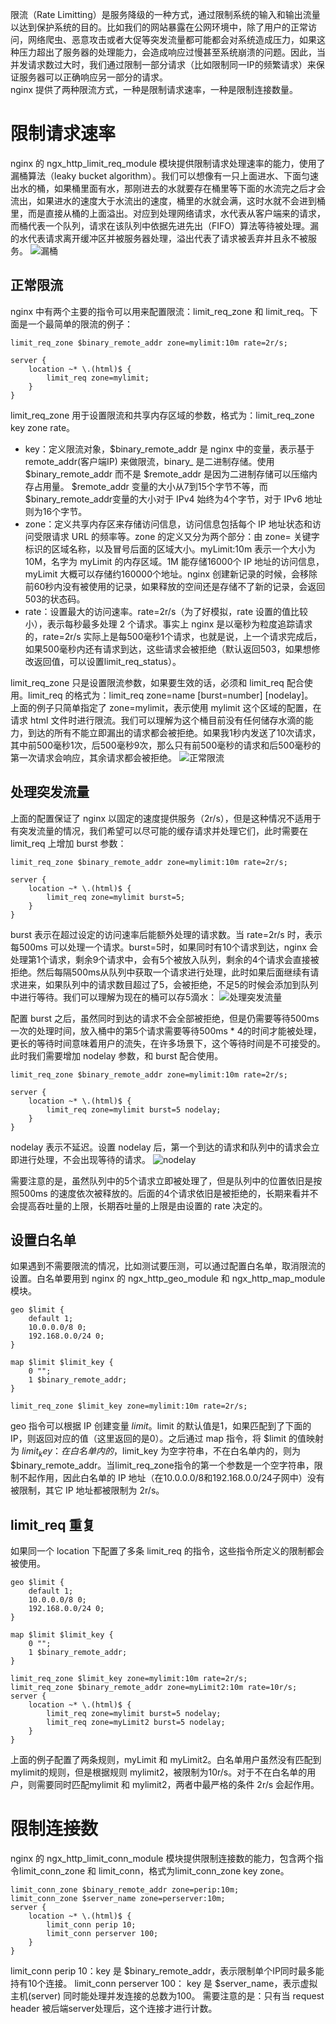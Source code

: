 
限流（Rate Limitting）是服务降级的一种方式，通过限制系统的输入和输出流量以达到保护系统的目的。比如我们的网站暴露在公网环境中，除了用户的正常访问，网络爬虫、恶意攻击或者大促等突发流量都可能都会对系统造成压力，如果这种压力超出了服务器的处理能力，会造成响应过慢甚至系统崩溃的问题。因此，当并发请求数过大时，我们通过限制一部分请求（比如限制同一IP的频繁请求）来保证服务器可以正确响应另一部分的请求。  
nginx 提供了两种限流方式，一种是限制请求速率，一种是限制连接数量。

# 限制请求速率
nginx 的 ngx_http_limit_req_module 模块提供限制请求处理速率的能力，使用了漏桶算法（leaky bucket algorithm）。我们可以想像有一只上面进水、下面匀速出水的桶，如果桶里面有水，那刚进去的水就要存在桶里等下面的水流完之后才会流出，如果进水的速度大于水流出的速度，桶里的水就会满，这时水就不会进到桶里，而是直接从桶的上面溢出。对应到处理网络请求，水代表从客户端来的请求，而桶代表一个队列，请求在该队列中依据先进先出（FIFO）算法等待被处理。漏的水代表请求离开缓冲区并被服务器处理，溢出代表了请求被丢弃并且永不被服务。
![漏桶](https://img14.360buyimg.com/imagetools/jfs/t1/211740/5/14981/101974/62300622Eff9c3ea7/3a08f92338b78b50.png)

## 正常限流

nginx 中有两个主要的指令可以用来配置限流：limit_req_zone 和 limit_req。下面是一个最简单的限流的例子：

``` nginx
limit_req_zone $binary_remote_addr zone=mylimit:10m rate=2r/s;

server {
    location ~* \.(html)$ {
        limit_req zone=mylimit;
    }
} 
```

limit_req_zone 用于设置限流和共享内存区域的参数，格式为：limit_req_zone key zone rate。
- key：定义限流对象，$binary_remote_addr 是 nginx 中的变量，表示基于 remote_addr(客户端IP) 来做限流，binary_ 是二进制存储。使用 $binary_remote_addr 而不是 $remote_addr 是因为二进制存储可以压缩内存占用量。 $remote_addr 变量的大小从7到15个字节不等，而 $binary_remote_addr变量的大小对于 IPv4 始终为4个字节，对于 IPv6 地址则为16个字节。
- zone：定义共享内存区来存储访问信息，访问信息包括每个 IP 地址状态和访问受限请求 URL 的频率等。zone 的定义又分为两个部分：由 zone= 关键字标识的区域名称，以及冒号后面的区域大小。myLimit:10m 表示一个大小为10M，名字为 myLimit 的内存区域。1M 能存储16000个 IP 地址的访问信息，myLimit 大概可以存储约160000个地址。nginx 创建新记录的时候，会移除前60秒内没有被使用的记录，如果释放的空间还是存储不了新的记录，会返回503的状态码。
- rate：设置最大的访问速率。rate=2r/s（为了好模拟，rate 设置的值比较小），表示每秒最多处理 2 个请求。事实上 nginx 是以毫秒为粒度追踪请求的，rate=2r/s 实际上是每500毫秒1个请求，也就是说，上一个请求完成后，如果500毫秒内还有请求到达，这些请求会被拒绝（默认返回503，如果想修改返回值，可以设置limit_req_status）。

limit_req_zone 只是设置限流参数，如果要生效的话，必须和 limit_req 配合使用。limit_req 的格式为：limit_req zone=name [burst=number] [nodelay]。  
上面的例子只简单指定了 zone=mylimit，表示使用 mylimit 这个区域的配置，在请求 html 文件时进行限流。我们可以理解为这个桶目前没有任何储存水滴的能力，到达的所有不能立即漏出的请求都会被拒绝。如果我1秒内发送了10次请求，其中前500毫秒1次，后500毫秒9次，那么只有前500毫秒的请求和后500毫秒的第一次请求会响应，其余请求都会被拒绝。
![正常限流](https://img14.360buyimg.com/imagetools/jfs/t1/163052/32/28681/98187/623039acEad5419ea/2b56d13702558210.png)

## 处理突发流量

上面的配置保证了 nginx 以固定的速度提供服务（2r/s），但是这种情况不适用于有突发流量的情况，我们希望可以尽可能的缓存请求并处理它们，此时需要在 limit_req 上增加 burst 参数：

``` nginx
limit_req_zone $binary_remote_addr zone=mylimit:10m rate=2r/s;

server {
    location ~* \.(html)$ {
        limit_req zone=mylimit burst=5;
    }
} 
```
burst 表示在超过设定的访问速率后能额外处理的请求数。当 rate=2r/s 时，表示每500ms 可以处理一个请求。burst=5时，如果同时有10个请求到达，nginx 会处理第1个请求，剩余9个请求中，会有5个被放入队列，剩余的4个请求会直接被拒绝。然后每隔500ms从队列中获取一个请求进行处理，此时如果后面继续有请求进来，如果队列中的请求数目超过了5，会被拒绝，不足5的时候会添加到队列中进行等待。我们可以理解为现在的桶可以存5滴水：
![处理突发流量](https://img12.360buyimg.com/imagetools/jfs/t1/125113/23/26327/98102/62304618Eaf0f14e5/1681f52cf9525850.png)

配置 burst 之后，虽然同时到达的请求不会全部被拒绝，但是仍需要等待500ms 一次的处理时间，放入桶中的第5个请求需要等待500ms * 4的时间才能被处理，更长的等待时间意味着用户的流失，在许多场景下，这个等待时间是不可接受的。此时我们需要增加 nodelay 参数，和 burst 配合使用。

``` nginx
limit_req_zone $binary_remote_addr zone=mylimit:10m rate=2r/s;

server {
    location ~* \.(html)$ {
        limit_req zone=mylimit burst=5 nodelay;
    }
} 
```

nodelay 表示不延迟。设置 nodelay 后，第一个到达的请求和队列中的请求会立即进行处理，不会出现等待的请求。
![nodelay](https://img10.360buyimg.com/imagetools/jfs/t1/122039/22/24804/98476/62304b67E65454ef0/416922449a3dd12b.png)

需要注意的是，虽然队列中的5个请求立即被处理了，但是队列中的位置依旧是按照500ms 的速度依次被释放的。后面的4个请求依旧是被拒绝的，长期来看并不会提高吞吐量的上限，长期吞吐量的上限是由设置的 rate 决定的。

## 设置白名单

如果遇到不需要限流的情况，比如测试要压测，可以通过配置白名单，取消限流的设置。白名单要用到 nginx 的 ngx_http_geo_module 和 ngx_http_map_module 模块。

``` nginx
geo $limit {
    default 1;
    10.0.0.0/8 0;
    192.168.0.0/24 0;
}

map $limit $limit_key {
    0 "";
    1 $binary_remote_addr;
}

limit_req_zone $limit_key zone=mylimit:10m rate=2r/s;
```

geo 指令可以根据 IP 创建变量 $limit。$limit 的默认值是1，如果匹配到了下面的 IP，则返回对应的值（这里返回的是0）。之后通过 map 指令，将 $limit 的值映射为 $limit_key：在白名单内的，$limit_key 为空字符串，不在白名单内的，则为 $binary_remote_addr。当limit_req_zone指令的第一个参数是一个空字符串，限制不起作用，因此白名单的 IP 地址（在10.0.0.0/8和192.168.0.0/24子网中）没有被限制，其它 IP 地址都被限制为 2r/s。

## limit_req 重复

如果同一个 location 下配置了多条 limit_req 的指令，这些指令所定义的限制都会被使用。

``` nginx
geo $limit {
    default 1;
    10.0.0.0/8 0;
    192.168.0.0/24 0;
}

map $limit $limit_key {
    0 "";
    1 $binary_remote_addr;
}

limit_req_zone $limit_key zone=mylimit:10m rate=2r/s;
limit_req_zone $binary_remote_addr zone=myLimit2:10m rate=10r/s;
server {
    location ~* \.(html)$ {
        limit_req zone=mylimit burst=5 nodelay;
        limit_req zone=myLimit2 burst=5 nodelay;
    }
} 
```

上面的例子配置了两条规则，myLimit 和 myLimit2。白名单用户虽然没有匹配到mylimit的规则，但是根据规则 mylimit2，被限制为10r/s。对于不在白名单的用户，则需要同时匹配mylimit 和 mylimit2，两者中最严格的条件 2r/s 会起作用。

# 限制连接数

nginx 的 ngx_http_limit_conn_module 模块提供限制连接数的能力，包含两个指令limit_conn_zone 和 limit_conn，格式为limit_conn_zone key zone。

``` nginx
limit_conn_zone $binary_remote_addr zone=perip:10m;
limit_conn_zone $server_name zone=perserver:10m;
server {
    location ~* \.(html)$ {
        limit_conn perip 10;
        limit_conn perserver 100;
    }
} 
```

limit_conn perip 10：key 是 $binary_remote_addr，表示限制单个IP同时最多能持有10个连接。
limit_conn perserver 100： key 是 $server_name，表示虚拟主机(server) 同时能处理并发连接的总数为100。
需要注意的是：只有当 request header 被后端server处理后，这个连接才进行计数。








